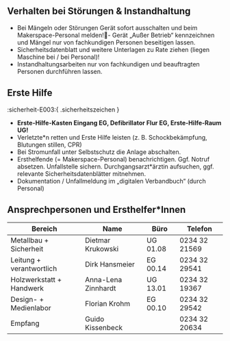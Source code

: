 ## Verhalten bei Störungen & Instandhaltung

- Bei Mängeln oder Störungen Gerät sofort ausschalten und beim Makerspace-Personal melden!- Gerät „Außer Betrieb“ kennzeichnen und Mängel nur von fachkundigen Personen beseitigen lassen.
- Sicherheitsdatenblatt und weitere Unterlagen zu Rate ziehen (liegen Maschine bei / bei Personal)! 
- Instandhaltungsarbeiten nur von fachkundigen und beauftragten Personen durchführen lassen.


## Erste Hilfe
:sicherheit-E003:{ .sicherheitszeichen }

- **Erste-Hilfe-Kasten Eingang EG, Defibrillator Flur EG, Erste-Hilfe-Raum UG!**
- Verletzte\*n retten und Erste Hilfe leisten (z. B. Schockbekämpfung, Blutungen stillen, CPR)
- Bei Stromunfall unter Selbstschutz die Anlage abschalten.
- Ersthelfende (= Makerspace-Personal) benachrichtigen. Ggf. Notruf absetzen. Unfallstelle sichern. Durchgangsarzt\*ärztin aufsuchen, ggf. relevante Sicherheitsdatenblätter mitnehmen. 
- Dokumentation / Unfallmeldung im „digitalen Verbandbuch“ (durch Personal)


## Ansprechpersonen und Ersthelfer\*Innen

| Bereich                  | Name                | Büro     | Telefon       |
|--------------------------|---------------------|----------|---------------|
| Metallbau + Sicherheit   | Dietmar Krukowski   | UG 01.08 | 0234 32 21569 |
| Leitung + verantwortlich | Dirk Hansmeier      | EG 00.14 | 0234 32 29541 |
| Holzwerkstatt + Handwerk | Anna-Lena Zinnhardt | UG 13.01 | 0234 32 19367 |
| Design- + Medienlabor    | Florian Krohm       | EG 00.10 | 0234 32 29542 |
| Empfang                  | Guido Kissenbeck    |          | 0234 32 20634 |